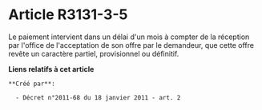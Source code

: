 # Article R3131-3-5

Le paiement intervient dans un délai d'un mois à compter de la réception par l'office de l'acceptation de son offre par le
demandeur, que cette offre revête un caractère partiel, provisionnel ou définitif.

**Liens relatifs à cet article**

	**Créé par**:

	  - Décret n°2011-68 du 18 janvier 2011 - art. 2
